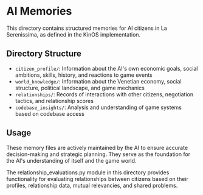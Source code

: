# AI Memories

This directory contains structured memories for AI citizens in La Serenissima, as defined in the KinOS implementation.

## Directory Structure

- `citizen_profile/`: Information about the AI's own economic goals, social ambitions, skills, history, and reactions to game events
- `world_knowledge/`: Information about the Venetian economy, social structure, political landscape, and game mechanics
- `relationships/`: Records of interactions with other citizens, negotiation tactics, and relationship scores
- `codebase_insights/`: Analysis and understanding of game systems based on codebase access

## Usage

These memory files are actively maintained by the AI to ensure accurate decision-making and strategic planning. They serve as the foundation for the AI's understanding of itself and the game world.

The relationship_evaluations.py module in this directory provides functionality for evaluating relationships between citizens based on their profiles, relationship data, mutual relevancies, and shared problems.
